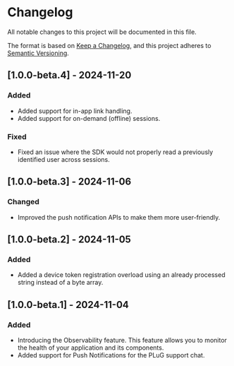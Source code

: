 # Changelog

All notable changes to this project will be documented in this file.

The format is based on [Keep a Changelog](https://keepachangelog.com/en/1.0.0/),
and this project adheres to [Semantic Versioning](https://semver.org/spec/v2.0.0.html).

## [1.0.0-beta.4] - 2024-11-20

### Added
- Added support for in-app link handling.
- Added support for on-demand (offline) sessions.

### Fixed
- Fixed an issue where the SDK would not properly read a previously identified user across sessions.

## [1.0.0-beta.3] - 2024-11-06

### Changed
- Improved the push notification APIs to make them more user-friendly.

## [1.0.0-beta.2] - 2024-11-05

### Added
- Added a device token registration overload using an already processed string instead of a byte array.

## [1.0.0-beta.1] - 2024-11-04

### Added
- Introducing the Observability feature. This feature allows you to monitor the health of your application and its components.
- Added support for Push Notifications for the PLuG support chat.
